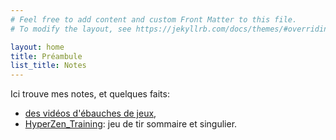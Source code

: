 ```yaml
---
# Feel free to add content and custom Front Matter to this file.
# To modify the layout, see https://jekyllrb.com/docs/themes/#overriding-theme-defaults

layout: home
title: Préambule
list_title: Notes
---
```


Ici trouve mes notes, et quelques faits:
* [des vidéos d'ébauches de jeux](https://www.youtube.com/user/ZoobTheElement),
* [HyperZen_Training](https://store.steampowered.com/app/884160/HyperZen_Training/): jeu de tir sommaire et singulier.
